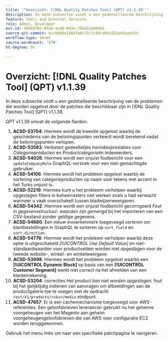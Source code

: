 ```yaml
---
title: '"Overzicht: [!DNL Quality Patches Tool] (QPT) v1.1.39'''
description: In deze subsectie vindt u een gedetailleerde beschrijving van de problemen die worden opgelost door de patches die beschikbaar zijn in [!DNL Quality Patches Tool] (QPT) v1.1.39.
feature: Tools and External Services
role: Admin, Developer
exl-id: 48563701-0fa0-4c88-943e-78b421b806b5
source-git-commit: dccb8dde1666fa0c72c7c94cd94c82daddaadc54
workflow-type: tm+mt
source-wordcount: '270'
ht-degree: 0%

---
```


# Overzicht: [!DNL Quality Patches Tool] (QPT) v1.1.39

In deze subsectie vindt u een gedetailleerde beschrijving van de problemen die worden opgelost door de patches die beschikbaar zijn in [!DNL Quality Patches Tool] (QPT) v1.1.39.

QPT v1.1.39 omvat de volgende flarden:

1. **ACSD-53704**: Hiermee wordt de kwestie opgelost waarbij de geschiedenis van de beloningspunten verkeerd wordt berekend nadat de beloningspunten verlopen.
1. **ACSD-53583**: Verbetert gedeeltelijke herindexprestaties voor *Categorieproducten* en *Productcategorieën* indexeerders.
1. **ACSD-54026**: Hiermee wordt een onjuist foutbericht voor een `updateCompanyRole` GraphQL-verzoek voor een niet-gemachtigde gebruiker.
1. **ACSD-54106**: Hiermee wordt het probleem opgelost waarbij de sortering van categorieproducten op naam voor tekens met accent in het Turks onjuist is.
1. **ACSD-52219**: Hiermee kunt u het probleem verhelpen waarbij opgeslagen filters in beheerrasters niet werken zoals u had verwacht wanneer u vaak overschakelt tussen bladwijzerweergaven.
1. **ACSD-54342**: Hiermee wordt een onjuist foutbericht gecorrigeerd *Fout in gegevensstructuur: waarden zijn gemengd* bij het importeren van een CSV-bestand zonder geldige gegevens.
1. **ACSD-54660**: Een nieuw invoerkenmerk toegevoegd *sorteren* om klantbestellingen in GraphQL te sorteren op `sort_field` en `sort_direction`.
1. **ACSD-54776**: Hiermee wordt het probleem verholpen waarbij deze optie is uitgeschakeld *[!UICONTROL Use Default Value]* en niet-standaardwaarden voor productvelden worden niet opgeslagen voor de tweede website-, winkel- en winkelweergave.
1. **ACSD-53998**: Hiermee wordt het probleem opgelost waarbij een **[!UICONTROL Dynamic Block]** op basis van een **[!UICONTROL Customer Segment]** werkt niet correct na het afmelden van een klantenrekening.
1. **ACSD-53204**: correcties *Het product kan niet worden opgeslagen.* fout bij het gelijktijdig indienen van aanvragen om afbeeldingen aan de productgalerie toe te voegen met de opdracht `rest/V1/products/<sku>/media` eindpunt.
1. **ACSD-47657**: Er is een cachemechanisme toegevoegd voor AWS-referenties. Een geloofsbrieven leverancier gebruikt nu het geheime voorgeheugen van het Magento aan geheim voorgeheugengeloofsbrieven die van AWS voor configuratie EC2 worden teruggewonnen.

Gebruik het menu links om naar een specifieke patchpagina te navigeren.
